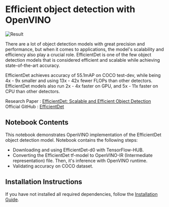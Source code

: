 # Efficient object detection with OpenVINO

![Result](https://user-images.githubusercontent.com/71766106/226086430-a7e3cdc4-1f99-4c46-89f9-60dcbadea44a.png)

There are a lot of object detection models with great precision and performance, but when it comes to applications, the model's scalability and efficiency also play a crucial role. EfficientDet is one of the few object detection models that is considered efficient and scalable while achieving state-of-the-art accuracy.

EfficientDet achieves accuracy of 55.1mAP on COCO test-dev, while being 4x - 9x smaller and using 13x - 42x fewer FLOPs than other detectors. EfficientDet models also run 2x - 4x faster on GPU, and 5x - 11x faster on CPU than other detectors.

Research Paper : [EfficientDet: Scalable and Efficient Object Detection](https://openaccess.thecvf.com/content_CVPR_2020/papers/Tan_EfficientDet_Scalable_and_Efficient_Object_Detection_CVPR_2020_paper.pdf)\
Official GitHub : [EfficientDet](https://github.com/google/automl/tree/master/efficientdet)

## Notebook Contents
This notebook demonstrates OpenVINO implementation of the EfficientDet object detection model.
Notebook contains the following steps:
* Downloading and using EfficientDet-d0 with TensorFlow-HUB.
* Converting the EfficientDet tf-model to OpenVINO-IR (Intermediate representation) file. Then, it's inference with OpenVINO runtime.
* Validating accuracy on COCO dataset.

## Installation Instructions

If you have not installed all required dependencies, follow the [Installation Guide](../../README.md).

